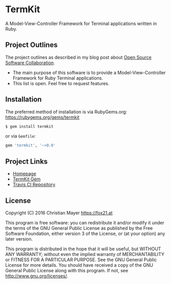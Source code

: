 # TermKit

A Model-View-Controller Framework for Terminal applications written in Ruby.

## Project Outlines

The project outlines as described in my blog post about [Open Source Software Collaboration](https://blog.fox21.at/2019/02/21/open-source-software-collaboration.html).

- The main purpose of this software is to provide a Model-View-Controller Framework for Ruby Terminal applications.
- This list is open. Feel free to request features.

## Installation

The preferred method of installation is via RubyGems.org:  
<https://rubygems.org/gems/termkit>

```bash
$ gem install termkit
```

or via `Gemfile`:

```ruby
gem 'termkit', '~>0.0'
```

## Project Links

- [Homepage](https://termkit.fox21.at/)
- [TermKit Gem](https://rubygems.org/gems/termkit)
- [Travis CI Repository](https://travis-ci.org/TheFox/termkit)

## License

Copyright (C) 2016 Christian Mayer <https://fox21.at>

This program is free software: you can redistribute it and/or modify it under the terms of the GNU General Public License as published by the Free Software Foundation, either version 3 of the License, or (at your option) any later version.

This program is distributed in the hope that it will be useful, but WITHOUT ANY WARRANTY; without even the implied warranty of MERCHANTABILITY or FITNESS FOR A PARTICULAR PURPOSE. See the GNU General Public License for more details. You should have received a copy of the GNU General Public License along with this program. If not, see <http://www.gnu.org/licenses/>.
